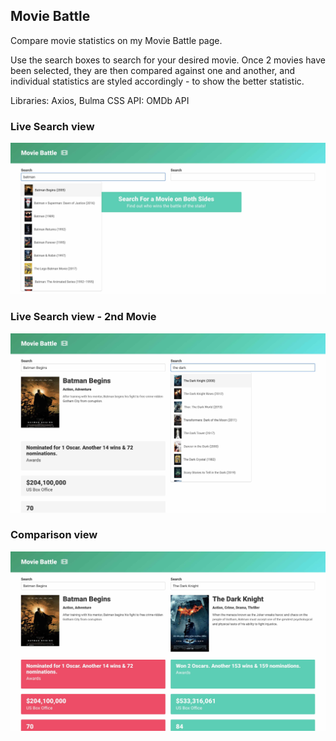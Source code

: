 ## Movie Battle

Compare movie statistics on my Movie Battle page.

Use the search boxes to search for your desired movie. Once 2 movies have been selected, they are then compared against one and another, and individual statistics are styled accordingly - to show the better statistic.

Libraries: Axios, Bulma CSS
API: OMDb API

### Live Search view
![](images/desktop-view1.jpg)

### Live Search view - 2nd Movie
![](images/desktop-view2.jpg)

### Comparison view
![](images/desktop-view3.jpg)
